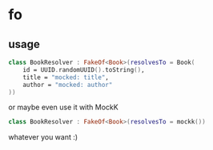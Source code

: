 # fo

## usage
```kotlin
class BookResolver : FakeOf<Book>(resolvesTo = Book(
    id = UUID.randomUUID().toString(),
    title = "mocked: title",
    author = "mocked: author"
))
```
or maybe even use it with MockK
```kotlin
class BookResolver : FakeOf<Book>(resolvesTo = mockk())
```
whatever you want :)
